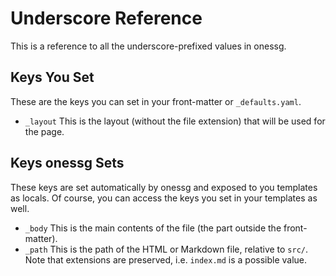 # Underscore Reference

This is a reference to all the underscore-prefixed values in onessg.

## Keys You Set

These are the keys you can set in your front-matter or `_defaults.yaml`.

- `_layout` This is the layout (without the file extension) that will be used for the page.

## Keys onessg Sets

These keys are set automatically by onessg and exposed to you templates as locals. Of course, you can access the keys you set in your templates as well.

- `_body` This is the main contents of the file (the part outside the front-matter).
- `_path` This is the path of the HTML or Markdown file, relative to `src/`. Note that extensions are preserved, i.e. `index.md` is a possible value.
